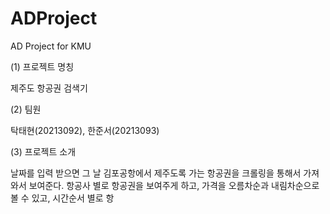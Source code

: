 # ADProject
AD Project for KMU

(1) 프로젝트 명칭

제주도 항공권 검색기

(2) 팀원

탁태현(20213092), 한준서(20213093)

(3) 프로젝트 소개

날짜를 입력 받으면 그 날 김포공항에서 제주도록 가는 항공권을 크롤링을 통해서 가져와서 보여준다. 항공사 별로 항공권을 보여주게 하고, 가격을 오름차순과 내림차순으로 볼 수 있고, 시간순서 별로 항

